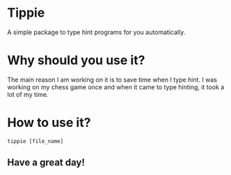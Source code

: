 # Tippie

 A simple package to type hint programs for you automatically.

# Why should you use it?

The main reason I am working on it is to save time when I type hint. I was working on my chess game once and when it came to type hinting, it took a lot of my time.

# How to use it?
`tippie [file_name]`

## Have a great day!